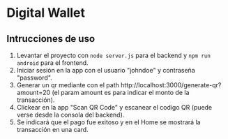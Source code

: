 # Digital Wallet

## Intrucciones de uso

1. Levantar el proyecto con `node server.js` para el backend y `npm run android` para el frontend.
2. Iniciar sesión en la app con el usuario "johndoe" y contraseña "password".
3. Generar un qr mediante con el path http://localhost:3000/generate-qr?amount=20 (el param amount es para indicar el monto de la transacción).
4. Clickear en la app "Scan QR Code" y escanear el codigo QR (puede verse desde la consola del backend).
5. Se indicará que el pago fue exitoso y en el Home se mostrará la transacción en una card.
